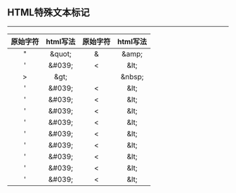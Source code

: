 ## HTML特殊文本标记
---

原始字符|html写法|原始字符|html写法
:---:|:--:|:---:|:---:
"|&amp;quot;|&|&amp;amp;
'|&amp;#039;|<|&amp;lt;
>|&amp;gt;| &nbsp;|&amp;nbsp;
'|&amp;#039;|<|&amp;lt;
'|&amp;#039;|<|&amp;lt;
'|&amp;#039;|<|&amp;lt;
'|&amp;#039;|<|&amp;lt;
'|&amp;#039;|<|&amp;lt;
'|&amp;#039;|<|&amp;lt;
'|&amp;#039;|<|&amp;lt;
'|&amp;#039;|<|&amp;lt;
'|&amp;#039;|<|&amp;lt;